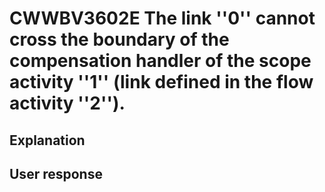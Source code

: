 # CWWBV3602E The link ''0'' cannot cross the boundary of the compensation handler of the scope activity ''1'' (link defined in the flow activity ''2'').

## Explanation

## User response